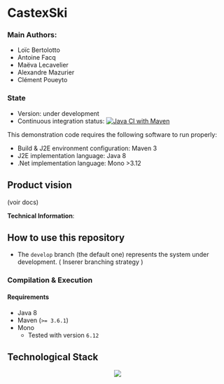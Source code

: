 # CastexSki

  ### Main Authors: 
  * Loïc Bertolotto
  * Antoine Facq
  * Maëva Lecavelier
  * Alexandre Mazurier
  * Clément Poueyto

  ### State
  
  * Version: under development
  * Continuous integration status: [![Java CI with Maven](https://github.com/pns-isa-devops/isa-devops-2021-team-c-2021/actions/workflows/blank.yml/badge.svg?branch=develop)](https://github.com/pns-isa-devops/isa-devops-2021-team-c-2021/actions/workflows/blank.yml)



This demonstration code requires the following software to run properly:

  * Build & J2E environment configuration: Maven 3
  * J2E implementation language: Java 8
  * .Net implementation language: Mono >3.12


## Product vision

(voir docs)


__Technical Information__:


## How to use this repository
  
  * The `develop` branch (the default one) represents the system under development. 
   ( Inserer branching strategy )

### Compilation & Execution

#### Requirements
  - Java 8
  - Maven (`>= 3.6.1`)
  - Mono
    - Tested with version `6.12`

## Technological Stack

<p align="center">
  <img src="https://raw.githubusercontent.com/collet/4A_ISA_TheCookieFactory/develop/docs/tech_stack.png"/>
</p>
